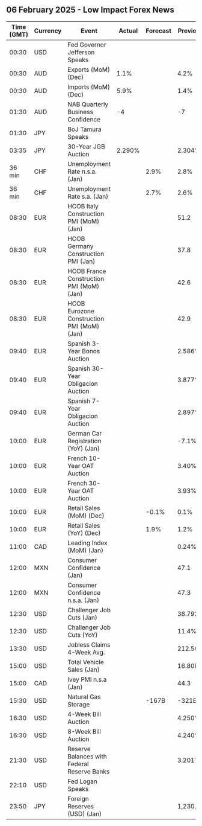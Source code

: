 ## 06 February 2025 - Low Impact Forex News

| Time (GMT) | Currency | Event | Actual | Forecast | Previous |
|------|----------|-------|--------|----------|----------|
| 00:30 | USD | Fed Governor Jefferson Speaks |  |  |  |
| 00:30 | AUD | Exports (MoM) (Dec) | 1.1% |  | 4.2% |
| 00:30 | AUD | Imports (MoM) (Dec) | 5.9% |  | 1.4% |
| 01:30 | AUD | NAB Quarterly Business Confidence | -4 |  | -7 |
| 01:30 | JPY | BoJ Tamura Speaks |  |  |  |
| 03:35 | JPY | 30-Year JGB Auction | 2.290% |  | 2.304% |
| 36 min | CHF | Unemployment Rate n.s.a. (Jan) |  | 2.9% | 2.8% |
| 36 min | CHF | Unemployment Rate s.a. (Jan) |  | 2.7% | 2.6% |
| 08:30 | EUR | HCOB Italy Construction PMI (MoM) (Jan) |  |  | 51.2 |
| 08:30 | EUR | HCOB Germany Construction PMI (Jan) |  |  | 37.8 |
| 08:30 | EUR | HCOB France Construction PMI (MoM) (Jan) |  |  | 42.6 |
| 08:30 | EUR | HCOB Eurozone Construction PMI (MoM) (Jan) |  |  | 42.9 |
| 09:40 | EUR | Spanish 3-Year Bonos Auction |  |  | 2.586% |
| 09:40 | EUR | Spanish 30-Year Obligacion Auction |  |  | 3.877% |
| 09:40 | EUR | Spanish 7-Year Obligacion Auction |  |  | 2.897% |
| 10:00 | EUR | German Car Registration (YoY) (Jan) |  |  | -7.1% |
| 10:00 | EUR | French 10-Year OAT Auction |  |  | 3.40% |
| 10:00 | EUR | French 30-Year OAT Auction |  |  | 3.93% |
| 10:00 | EUR | Retail Sales (MoM) (Dec) |  | -0.1% | 0.1% |
| 10:00 | EUR | Retail Sales (YoY) (Dec) |  | 1.9% | 1.2% |
| 11:00 | CAD | Leading Index (MoM) (Jan) |  |  | 0.24% |
| 12:00 | MXN | Consumer Confidence (Jan) |  |  | 47.1 |
| 12:00 | MXN | Consumer Confidence n.s.a. (Jan) |  |  | 47.3 |
| 12:30 | USD | Challenger Job Cuts (Jan) |  |  | 38.792K |
| 12:30 | USD | Challenger Job Cuts (YoY) |  |  | 11.4% |
| 13:30 | USD | Jobless Claims 4-Week Avg. |  |  | 212.50K |
| 15:00 | USD | Total Vehicle Sales (Jan) |  |  | 16.80M |
| 15:00 | CAD | Ivey PMI n.s.a (Jan) |  |  | 44.3 |
| 15:30 | USD | Natural Gas Storage |  | -167B | -321B |
| 16:30 | USD | 4-Week Bill Auction |  |  | 4.250% |
| 16:30 | USD | 8-Week Bill Auction |  |  | 4.240% |
| 21:30 | USD | Reserve Balances with Federal Reserve Banks |  |  | 3.201T |
| 22:10 | USD | Fed Logan Speaks |  |  |  |
| 23:50 | JPY | Foreign Reserves (USD) (Jan) |  |  | 1,230.7B |
